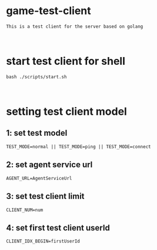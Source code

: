 # game-test-client

    This is a test client for the server based on golang

<br/>

# start test client for shell

    bash ./scripts/start.sh

<br/>

# setting test client model

## 1: set test model

    TEST_MODE=normal || TEST_MODE=ping || TEST_MODE=connect

## 2: set agent service url

    AGENT_URL=AgentServiceUrl

## 3: set test client limit

    CLIENT_NUM=num

## 4: set first test client userId

    CLIENT_IDX_BEGIN=firstUserId
